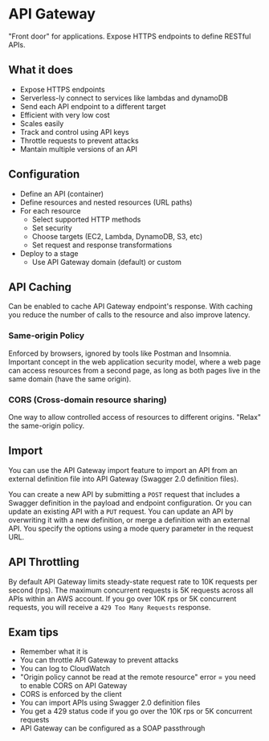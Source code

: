 # API Gateway
"Front door" for applications. Expose HTTPS endpoints to define RESTful APIs.

## What it does
* Expose HTTPS endpoints 
* Serverless-ly connect to services like lambdas and dynamoDB
* Send each API endpoint to a different target
* Efficient with very low cost 
* Scales easily
* Track and control using API keys
* Throttle requests to prevent attacks 
* Mantain multiple versions of an API

## Configuration 
* Define an API (container)
* Define resources and nested resources (URL paths)
* For each resource
  * Select supported HTTP methods
  * Set security
  * Choose targets (EC2, Lambda, DynamoDB, S3, etc)
  * Set request and response transformations 
* Deploy to a stage
  * Use API Gateway domain (default) or custom

## API Caching
Can be enabled to cache API Gateway endpoint's response. With caching you reduce the number of calls to the resource and also improve latency.

### Same-origin Policy
Enforced by browsers, ignored by tools like Postman and Insomnia. Important concept in the web application security model, where a web page can access resources from a second page, as long as both pages live in the same domain (have the same origin).

### CORS (Cross-domain resource sharing)
One way to allow controlled access of resources to different origins. "Relax" the same-origin policy. 

## Import 
You can use the API Gateway import feature to import an API from an external definition file into API Gateway (Swagger 2.0 definition files).

You can create a new API by submitting a `POST` request that includes a Swagger definition in the payload and endpoint configuration. Or you can update an existing API with a `PUT` request. You can update an API by overwriting it with a new definition, or merge a definition with an external API. You specify the options using a mode query parameter in the request URL.

## API Throttling 
By default API Gateway limits steady-state request rate to 10K requests per second (rps). The maximum concurrent requests is 5K requests across all APIs within an AWS account. If you go over 10K rps or 5K concurrent requests, you will receive a `429 Too Many Requests` response. 

## Exam tips
* Remember what it is
* You can throttle API Gateway to prevent attacks
* You can log to CloudWatch
* "Origin policy cannot be read at the remote resource" error = you need to enable CORS on API Gateway
* CORS is enforced by the client
* You can import APIs using Swagger 2.0 definition files
* You get a 429 status code if you go over the 10K rps or 5K concurrent requests 
* API Gateway can be configured as a SOAP passthrough